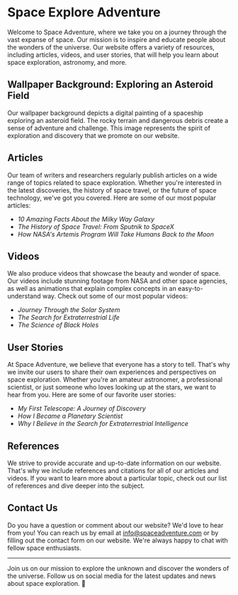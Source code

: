 <!--font:Exo 2-->

# Space Explore Adventure

Welcome to Space Adventure, where we take you on a journey through the vast expanse of space. Our mission is to inspire and educate people about the wonders of the universe. Our website offers a variety of resources, including articles, videos, and user stories, that will help you learn about space exploration, astronomy, and more.

## Wallpaper Background: Exploring an Asteroid Field

Our wallpaper background depicts a digital painting of a spaceship exploring an asteroid field. The rocky terrain and dangerous debris create a sense of adventure and challenge. This image represents the spirit of exploration and discovery that we promote on our website.

## Articles

Our team of writers and researchers regularly publish articles on a wide range of topics related to space exploration. Whether you're interested in the latest discoveries, the history of space travel, or the future of space technology, we've got you covered. Here are some of our most popular articles:

- *10 Amazing Facts About the Milky Way Galaxy*
- *The History of Space Travel: From Sputnik to SpaceX*
- *How NASA's Artemis Program Will Take Humans Back to the Moon*

## Videos

We also produce videos that showcase the beauty and wonder of space. Our videos include stunning footage from NASA and other space agencies, as well as animations that explain complex concepts in an easy-to-understand way. Check out some of our most popular videos:

- *Journey Through the Solar System*
- *The Search for Extraterrestrial Life*
- *The Science of Black Holes*

## User Stories

At Space Adventure, we believe that everyone has a story to tell. That's why we invite our users to share their own experiences and perspectives on space exploration. Whether you're an amateur astronomer, a professional scientist, or just someone who loves looking up at the stars, we want to hear from you. Here are some of our favorite user stories:

- *My First Telescope: A Journey of Discovery*
- *How I Became a Planetary Scientist*
- *Why I Believe in the Search for Extraterrestrial Intelligence*

## References

We strive to provide accurate and up-to-date information on our website. That's why we include references and citations for all of our articles and videos. If you want to learn more about a particular topic, check out our list of references and dive deeper into the subject.

## Contact Us

Do you have a question or comment about our website? We'd love to hear from you! You can reach us by email at info@spaceadventure.com or by filling out the contact form on our website. We're always happy to chat with fellow space enthusiasts.

---

Join us on our mission to explore the unknown and discover the wonders of the universe. Follow us on social media for the latest updates and news about space exploration. 🚀

<!--

Write me content for website with wallpaper which alt text is:

"A digital painting of a spaceship exploring an asteroid field, with the rocky terrain and dangerous debris creating a sense of adventure and challenge."

The name/title of the page should not be 1:1 copy of the alt text but rather a real content of the website which is using this wallpaper.

- Use markdown format 
- Start with heading
- Heading should be short and concise
- The content should look like a real website 
- The website should not be about the wallpaper, wallpaper is just a related background
- Heading should be contain work "wallpaper" or "background"
- Include real sections like references, contact, user stories, etc. use things relevant to the page purpose.
- Feel free to use structure like headings, bullets, numbering, blockquotes, paragraphs, horizontal lines, etc.
- You can use formatting like bold or _italic_
- You can include UTF-8 emojis
- Links should be only #hash anchors (and you can refer to the document itself)
- Do not include images


---


# Space Adventure: Explore the Unknown

Welcome to Space Adventure, where we take you on a journey through the vast expanse of space. Our mission is to inspire and educate people about the wonders of the universe. Our website offers a variety of resources, including articles, videos, and user stories, that will help you learn about space exploration, astronomy, and more.

## Wallpaper Background: Exploring an Asteroid Field

Our wallpaper background depicts a digital painting of a spaceship exploring an asteroid field. The rocky terrain and dangerous debris create a sense of adventure and challenge. This image represents the spirit of exploration and discovery that we promote on our website.

## Articles

Our team of writers and researchers regularly publish articles on a wide range of topics related to space exploration. Whether you're interested in the latest discoveries, the history of space travel, or the future of space technology, we've got you covered. Here are some of our most popular articles:

- *10 Amazing Facts About the Milky Way Galaxy*
- *The History of Space Travel: From Sputnik to SpaceX*
- *How NASA's Artemis Program Will Take Humans Back to the Moon*

## Videos

We also produce videos that showcase the beauty and wonder of space. Our videos include stunning footage from NASA and other space agencies, as well as animations that explain complex concepts in an easy-to-understand way. Check out some of our most popular videos:

- *Journey Through the Solar System*
- *The Search for Extraterrestrial Life*
- *The Science of Black Holes*

## User Stories

At Space Adventure, we believe that everyone has a story to tell. That's why we invite our users to share their own experiences and perspectives on space exploration. Whether you're an amateur astronomer, a professional scientist, or just someone who loves looking up at the stars, we want to hear from you. Here are some of our favorite user stories:

- *My First Telescope: A Journey of Discovery*
- *How I Became a Planetary Scientist*
- *Why I Believe in the Search for Extraterrestrial Intelligence*

## References

We strive to provide accurate and up-to-date information on our website. That's why we include references and citations for all of our articles and videos. If you want to learn more about a particular topic, check out our list of references and dive deeper into the subject.

## Contact Us

Do you have a question or comment about our website? We'd love to hear from you! You can reach us by email at info@spaceadventure.com or by filling out the contact form on our website. We're always happy to chat with fellow space enthusiasts.

---

Join us on our mission to explore the unknown and discover the wonders of the universe. Follow us on social media for the latest updates and news about space exploration. 🚀

-->

